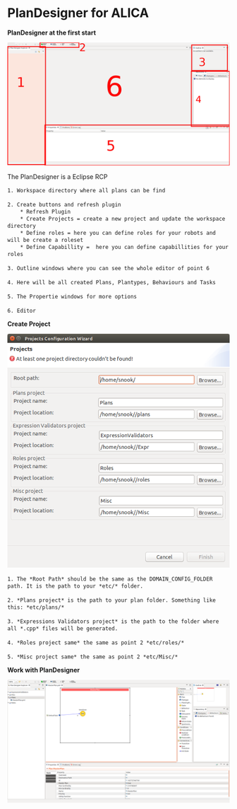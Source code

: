 # PlanDesigner for ALICA

**PlanDesigner at the first start**

![PlanDesigner at first start](docs/PlanDesignerStart.png)

The PlanDesigner is a Eclipse RCP

	1. Workspace directory where all plans can be find

	2. Create buttons and refresh plugin  
		* Refresh Plugin 
		* Create Projects = create a new project and update the workspace directory
		* Define roles = here you can define roles for your robots and will be create a roleset
		* Define Capabillity =  here you can define capabillities for your roles

	3. Outline windows where you can see the whole editor of point 6

	4. Here will be all created Plans, Plantypes, Behaviours and Tasks 

	5. The Propertie windows for more options 

	6. Editor

**Create Project**

![PlanDesigner at first start](docs/createProjects.png)

	1. The *Root Path* should be the same as the DOMAIN_CONFIG_FOLDER path. It is the path to your *etc/* folder.

	2. *Plans project* is the path to your plan folder. Something like this: *etc/plans/*

	3. *Expressions Validators project* is the path to the folder where all *.cpp* files will be generated.

	4. *Roles project same* the same as point 2 *etc/roles/*

	5. *Misc project same* the same as point 2 *etc/Misc/*

**Work with PlanDesigner** 

![PlanDesigner at first start](docs/PlanDesignerNewPlan.png)

